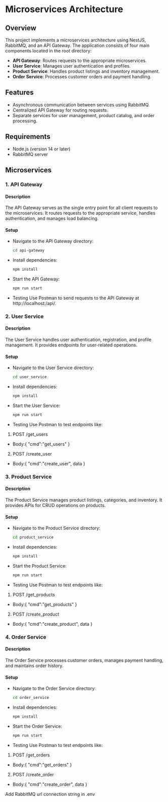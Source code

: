 # Microservices Architecture

## Overview
This project implements a microservices architecture using NestJS, RabbitMQ, and an API Gateway. The application consists of four main components located in the root directory:

- **API Gateway**: Routes requests to the appropriate microservices.
- **User Service**: Manages user authentication and profiles.
- **Product Service**: Handles product listings and inventory management.
- **Order Service**: Processes customer orders and payment handling.

## Features
- Asynchronous communication between services using RabbitMQ.
- Centralized API Gateway for routing requests.
- Separate services for user management, product catalog, and order processing.

## Requirements
- Node.js (version 14 or later)
- RabbitMQ server

## Microservices

### 1. API Gateway

#### Description
The API Gateway serves as the single entry point for all client requests to the microservices. It routes requests to the appropriate service, handles authentication, and manages load balancing.

#### Setup
- Navigate to the API Gateway directory:
   ```bash
   cd api-gateway

- Install dependencies:
  ```bash
  npm install

- Start the API Gateway:
  ```bash
  npm run start

- Testing
Use Postman to send requests to the API Gateway at http://localhost:<port>/api/.

### 2. User Service

#### Description
The User Service handles user authentication, registration, and profile management. It provides endpoints for user-related operations.

#### Setup
- Navigate to the User Service directory:
  ```bash
  cd user_service

- Install dependencies:
  ```bash
  npm install

- Start the User Service:
  ```bash
  npm run start

- Testing
Use Postman to test endpoints like:
1. POST /get_users
- Body:{ "cmd":"get_users" }

2. POST /create_user
- Body:{ "cmd":"create_user", data }

### 3. Product Service

#### Description
The Product Service manages product listings, categories, and inventory. It provides APIs for CRUD operations on products.

#### Setup
- Navigate to the Product Service directory:
  ```bash
  cd product_service

- Install dependencies:
  ```bash
  npm install

- Start the Product Service:
  ```bash
  npm run start

- Testing
Use Postman to test endpoints like:
1. POST /get_products
- Body:{ "cmd":"get_products" }

2. POST /create_product
- Body:{ "cmd":"create_product", data }

### 4. Order Service

#### Description
The Order Service processes customer orders, manages payment handling, and maintains order history.

#### Setup
- Navigate to the Order Service directory:
  ```bash
  cd order_service

- Install dependencies:
  ```bash
  npm install

- Start the Order Service:
  ```bash
  npm run start

- Testing
Use Postman to test endpoints like:
1. POST /get_orders
- Body:{ "cmd":"get_orders" }

2. POST /create_order
- Body:{ "cmd":"create_order", data }


Add RabbitMQ url connection string in .env